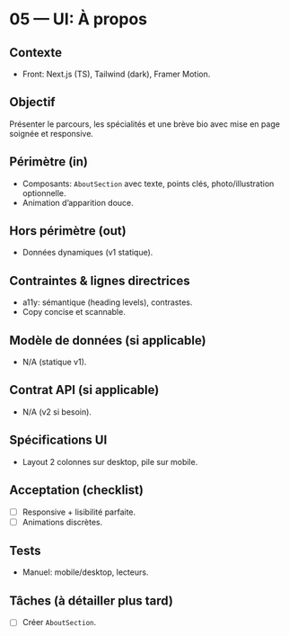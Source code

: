 # 05 — UI: À propos

## Contexte
- Front: Next.js (TS), Tailwind (dark), Framer Motion.

## Objectif
Présenter le parcours, les spécialités et une brève bio avec mise en page soignée et responsive.

## Périmètre (in)
- Composants: `AboutSection` avec texte, points clés, photo/illustration optionnelle.
- Animation d’apparition douce.

## Hors périmètre (out)
- Données dynamiques (v1 statique).

## Contraintes & lignes directrices
- a11y: sémantique (heading levels), contrastes.
- Copy concise et scannable.

## Modèle de données (si applicable)
- N/A (statique v1).

## Contrat API (si applicable)
- N/A (v2 si besoin).

## Spécifications UI
- Layout 2 colonnes sur desktop, pile sur mobile.

## Acceptation (checklist)
- [ ] Responsive + lisibilité parfaite.
- [ ] Animations discrètes.

## Tests
- Manuel: mobile/desktop, lecteurs.

## Tâches (à détailler plus tard)
- [ ] Créer `AboutSection`.


